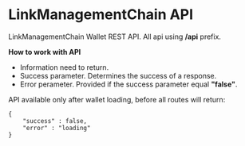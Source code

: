 # LinkManagementChain API

LinkManagementChain Wallet REST API. All api using **/api** prefix.

**How to work with API**

+ Information need to return.
+ Success parameter. Determines the success of a response.
+ Error perameter. Provided if the success parameter equal **"false"**.

API available only after wallet loading, before all routes will return:

    {
        "success" : false,
        "error" : "loading"
    }
 